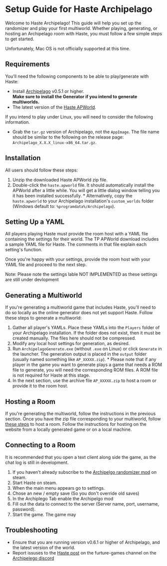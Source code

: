 # Setup Guide for Haste Archipelago

Welcome to Haste Archipelago! This guide will help you set up the randomizer and play your first multiworld.
Whether playing, generating, or hosting an Archipelago room with Haste, you must follow a few simple steps to
get started.

Unfortunately, Mac OS is not officially supported at this time.

## Requirements

You'll need the following components to be able to play/generate with Haste:

- Install [Archipelago](https://github.com/ArchipelagoMW/Archipelago/releases) v0.5.1 or higher.\
   **Make sure to install the Generator if you intend to generate multiworlds.**
- The latest version of the [Haste APWorld](https://github.com/WritingHusky/Twilight_Princess_apworld/releases/latest).

If you intend to play under Linux, you will need to consider the following information.

- Grab the `tar.gz` version of Archipelago, not the `AppImage`. The file name should be similar to the following on the
  release page: `Archipelago_X.X.X_linux-x86_64.tar.gz`.

## Installation

All users should follow these steps:

1. Unzip the downloaded Haste APWorld zip file.
2. Double-click the `haste.apworld` file. It should automatically install the APWorld after a little while. You will get a
   little dialog window telling you it has been installed successfully. \* Alternatively, copy the `haste.apworld` to your Archipelago installation's `custom_worlds` folder (Windows default
   to: `%programdata%/Archipelago`).

## Setting Up a YAML

All players playing Haste must provide the room host with a YAML file containing the settings for their world.
The TP APWorld download includes a sample YAML file for Haste. The comments in that file explain each
setting's function.

Once you're happy with your settings, provide the room host with your YAML file and proceed to the next step.

Note: Please note the settings lable NOT IMPLEMENTED as these settings are still under devlopment

## Generating a Multiworld

If you're generating a multiworld game that includes Haste, you'll need to do so locally as the online
generator does not yet support Haste. Follow these steps to generate a multiworld:

1. Gather all player's YAMLs. Place these YAMLs into the `Players` folder of your Archipelago installation. If the
   folder does not exist, then it must be created manually. The files here should not be compressed.
2. Modify any local host settings for generation, as desired.
3. Run `ArchipelagoGenerate.exe` (without `.exe` on Linux) or click `Generate` in the launcher. The generation output
   is placed in the `output` folder (usually named something like `AP_XXXXX.zip`). \* Please note that if any player in the game you want to generate plays a game that needs a ROM file to generate,
   you will need the corresponding ROM files. A ROM file is not required for Haste at this stage.
4. In the next section, use the archive file `AP_XXXXX.zip` to host a room or provide it to the room host.

## Hosting a Room

If you're generating the multiworld, follow the instructions in the previous section. Once you have the zip file
corresponding to your multiworld, follow
[these steps](https://archipelago.gg/tutorial/Archipelago/setup/en#hosting-an-archipelago-server) to host a room. Follow
the instructions for hosting on the website from a locally generated game or on a local machine.

## Connecting to a Room

It is recommended that you open a text client along side the game, as the chat log is still in development.

1. If you haven't already subscribe to the [Archipelgo randomizer mod]() on steam.
2. Start Haste on steam.
3. When the main menu appears go to settings.
4. Chose an new / empty save (So you don't override old saves)
5. In the Archiplego Tab enable the Archipelgo mod
6. Fill out the data to connect to the server (Server name, port, username, password).
7. Start the game. The game may

## Troubleshooting

- Ensure that you are running version v0.6.1 or higher of Archipelago, and the latest version of the world.
- Report issuses to the [Haste post](https://discord.com/channels/731205301247803413/1356638437872111687) on the furture-games channel on the [Archipelego discord](https://discord.gg/archipelago)
